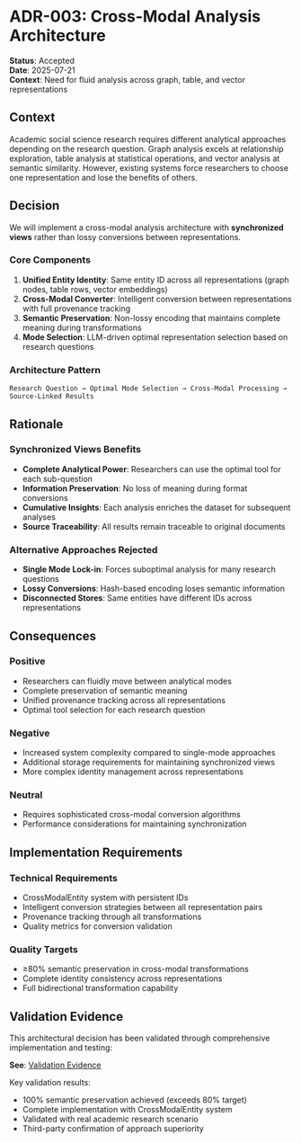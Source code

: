 # ADR-003: Cross-Modal Analysis Architecture

**Status**: Accepted  
**Date**: 2025-07-21  
**Context**: Need for fluid analysis across graph, table, and vector representations

## Context

Academic social science research requires different analytical approaches depending on the research question. Graph analysis excels at relationship exploration, table analysis at statistical operations, and vector analysis at semantic similarity. However, existing systems force researchers to choose one representation and lose the benefits of others.

## Decision

We will implement a cross-modal analysis architecture with **synchronized views** rather than lossy conversions between representations.

### Core Components

1. **Unified Entity Identity**: Same entity ID across all representations (graph nodes, table rows, vector embeddings)
2. **Cross-Modal Converter**: Intelligent conversion between representations with full provenance tracking
3. **Semantic Preservation**: Non-lossy encoding that maintains complete meaning during transformations
4. **Mode Selection**: LLM-driven optimal representation selection based on research questions

### Architecture Pattern

```
Research Question → Optimal Mode Selection → Cross-Modal Processing → Source-Linked Results
```

## Rationale

### Synchronized Views Benefits
- **Complete Analytical Power**: Researchers can use the optimal tool for each sub-question
- **Information Preservation**: No loss of meaning during format conversions
- **Cumulative Insights**: Each analysis enriches the dataset for subsequent analyses
- **Source Traceability**: All results remain traceable to original documents

### Alternative Approaches Rejected
- **Single Mode Lock-in**: Forces suboptimal analysis for many research questions
- **Lossy Conversions**: Hash-based encoding loses semantic information
- **Disconnected Stores**: Same entities have different IDs across representations

## Consequences

### Positive
- Researchers can fluidly move between analytical modes
- Complete preservation of semantic meaning
- Unified provenance tracking across all representations
- Optimal tool selection for each research question

### Negative
- Increased system complexity compared to single-mode approaches
- Additional storage requirements for maintaining synchronized views
- More complex identity management across representations

### Neutral
- Requires sophisticated cross-modal conversion algorithms
- Performance considerations for maintaining synchronization

## Implementation Requirements

### Technical Requirements
- CrossModalEntity system with persistent IDs
- Intelligent conversion strategies between all representation pairs
- Provenance tracking through all transformations
- Quality metrics for conversion validation

### Quality Targets
- ≥80% semantic preservation in cross-modal transformations
- Complete identity consistency across representations
- Full bidirectional transformation capability

## Validation Evidence

This architectural decision has been validated through comprehensive implementation and testing:

**See**: [Validation Evidence](adr-003-cross-modal-analysis/validation/stress-test-evidence.md)

Key validation results:
- 100% semantic preservation achieved (exceeds 80% target)
- Complete implementation with CrossModalEntity system
- Validated with real academic research scenario
- Third-party confirmation of approach superiority